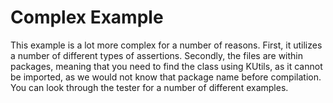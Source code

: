 # Complex Example
This example is a lot more complex for a 
number of reasons. 
First, it utilizes a number of different types of assertions.
Secondly, the files are within packages, meaning that you need to find the class using KUtils, 
as it cannot be imported, as we would not know that package name before compilation.
You can look through the tester for a number of different examples.
